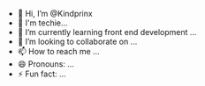 - 👋 Hi, I’m @Kindprinx
- 👀 I'm  techie...
- 🌱 I’m currently learning front end development ...
- 💞️ I’m looking to collaborate on ...
- 📫 How to reach me ...
- 😄 Pronouns: ...
- ⚡ Fun fact: ...

<!---
Kindprinx/Kindprinx is a ✨ special ✨ repository because its `README.md` (this file) appears on your GitHub profile.
You can click the Preview link to take a look at your changes.
--->
